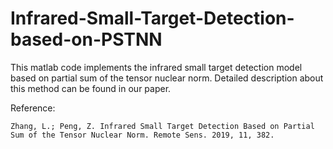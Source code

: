 # Infrared-Small-Target-Detection-based-on-PSTNN
This matlab code implements the infrared small target detection model based on partial sum of the tensor nuclear norm. Detailed description about this method can be found in our paper.

Reference:

    Zhang, L.; Peng, Z. Infrared Small Target Detection Based on Partial Sum of the Tensor Nuclear Norm. Remote Sens. 2019, 11, 382.
